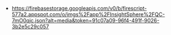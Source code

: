 - https://firebasestorage.googleapis.com/v0/b/firescript-577a2.appspot.com/o/imgs%2Fapp%2FInsightSphere%2FQC-7mO0qjc.json?alt=media&token=91c07a09-96f4-491f-9026-3b2e5c29c057
